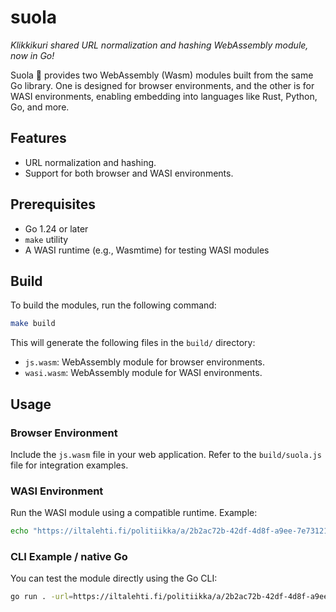 # suola

_Klikkikuri shared URL normalization and hashing WebAssembly module, now in Go!_

Suola 🧂 provides two WebAssembly (Wasm) modules built from the same Go library. One is designed for browser environments, and the other is for WASI environments, enabling embedding into languages like Rust, Python, Go, and more.

## Features

- URL normalization and hashing.
- Support for both browser and WASI environments.

## Prerequisites

- Go 1.24 or later
- `make` utility
- A WASI runtime (e.g., Wasmtime) for testing WASI modules

## Build

To build the modules, run the following command:

```sh
make build
```

This will generate the following files in the `build/` directory:

- `js.wasm`: WebAssembly module for browser environments.
- `wasi.wasm`: WebAssembly module for WASI environments.

## Usage

### Browser Environment

Include the `js.wasm` file in your web application. Refer to the `build/suola.js` file for integration examples.

### WASI Environment

Run the WASI module using a compatible runtime. Example:

```sh
echo "https://iltalehti.fi/politiikka/a/2b2ac72b-42df-4d8f-a9ee-7e731216d880" | wasmtime build/wasi.wasm
```

### CLI Example / native Go

You can test the module directly using the Go CLI:

```sh
go run . -url=https://iltalehti.fi/politiikka/a/2b2ac72b-42df-4d8f-a9ee-7e731216d880 -sign
```
